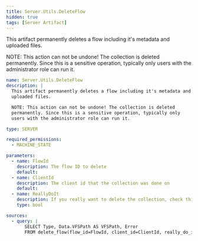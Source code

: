 ```yaml
---
title: Server.Utils.DeleteFlow
hidden: true
tags: [Server Artifact]
---
```


This artifact permanently deletes a flow including it's metadata and
uploaded files.

NOTE: This action can not be undone! The collection is deleted
permanently. Since this is a sensitive operation, typically only
users with the administrator role can run it.


```yaml
name: Server.Utils.DeleteFlow
description: |
  This artifact permanently deletes a flow including it's metadata and
  uploaded files.

  NOTE: This action can not be undone! The collection is deleted
  permanently. Since this is a sensitive operation, typically only
  users with the administrator role can run it.

type: SERVER

required_permissions:
  - MACHINE_STATE

parameters:
  - name: FlowId
    description: The flow ID to delete
    default:
  - name: ClientId
    description: The client id that the collection was done on
    default:
  - name: ReallyDoIt
    description: If you really want to delete the collection, check this.
    type: bool

sources:
  - query: |
       SELECT Type, Data.VFSPath AS VFSPath, Error
       FROM delete_flow(flow_id=FlowId, client_id=ClientId, really_do_it=ReallyDoIt)

```
